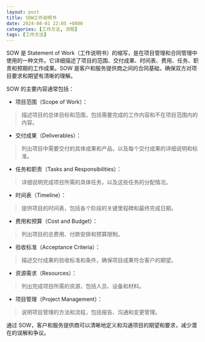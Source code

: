 ```yaml
---
layout: post
title: SOW工作说明书
date: 2024-08-01 22:05 +0800
categories: [工作方法, 流程]
tags: [工作方法]
---
```

SOW 是 Statement of Work（工作说明书）的缩写，是在项目管理和合同管理中使用的一种文件。它详细描述了项目的范围、交付成果、时间表、费用、任务、职责和预期的工作成果。SOW 是客户和服务提供商之间的合同基础，确保双方对项目要求和期望有清晰的理解。

SOW 的主要内容通常包括：
* 项目范围（Scope of Work）：
> 描述项目的总体目标和范围，包括需要完成的工作内容和不在项目范围内的内容。

* 交付成果（Deliverables）：
> 列出项目中需要交付的具体成果和产品，以及每个交付成果的详细说明和标准。

* 任务和职责（Tasks and Responsibilities）：
> 详细说明完成项目所需的具体任务，以及这些任务的分配情况。

* 时间表（Timeline）：
> 提供项目的时间表，包括各个阶段的关键里程碑和最终完成日期。

* 费用和预算（Cost and Budget）：
> 列出项目的总费用、付款安排和预算限制。

* 验收标准（Acceptance Criteria）：
> 描述交付成果的验收标准和条件，确保项目成果符合客户的期望。

* 资源需求（Resources）：
> 列出完成项目所需的资源，包括人员、设备和材料。

* 项目管理（Project Management）：
> 说明项目管理的方法和流程，包括报告、沟通和变更管理。

通过 SOW，客户和服务提供商可以清晰地定义和沟通项目的期望和要求，减少潜在的误解和争议。
